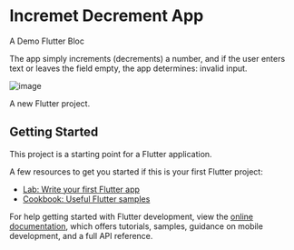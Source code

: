 # Incremet Decrement App

A Demo Flutter Bloc

The app simply increments (decrements) a number, and if the user enters text or 
leaves the field empty, the app determines: invalid input.

![image](https://user-images.githubusercontent.com/43306410/222623376-f3c927a8-654a-425b-9ee9-b420d4d15b31.png)


A new Flutter project.

## Getting Started

This project is a starting point for a Flutter application.

A few resources to get you started if this is your first Flutter project:

- [Lab: Write your first Flutter app](https://docs.flutter.dev/get-started/codelab)
- [Cookbook: Useful Flutter samples](https://docs.flutter.dev/cookbook)

For help getting started with Flutter development, view the
[online documentation](https://docs.flutter.dev/), which offers tutorials,
samples, guidance on mobile development, and a full API reference.
